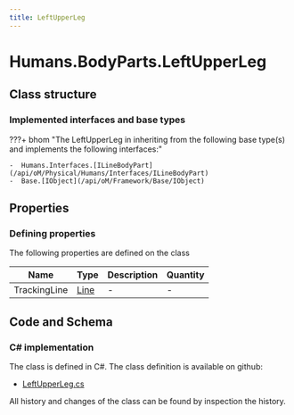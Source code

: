 ```yaml
---
title: LeftUpperLeg
---
```


# Humans.BodyParts.LeftUpperLeg



## Class structure

### Implemented interfaces and base types

???+ bhom "The LeftUpperLeg in inheriting from the following base type(s) and implements the following interfaces:"

    -  Humans.Interfaces.[ILineBodyPart](/api/oM/Physical/Humans/Interfaces/ILineBodyPart)
    -  Base.[IObject](/api/oM/Framework/Base/IObject)


## Properties



### Defining properties

The following properties are defined on the class

| Name             | Type             | Description      | Quantity         |
|------------------|------------------|------------------|------------------|
| TrackingLine | [Line](/api/oM/Dimensional/Geometry/Line) | - | - |


## Code and Schema

### C# implementation

The class is defined in C#. The class definition is available on github:

- [LeftUpperLeg.cs](https://github.com/BHoM/BHoM/blob/develop/Humans_oM/BodyParts\LeftUpperLeg.cs)

All history and changes of the class can be found by inspection the history.

